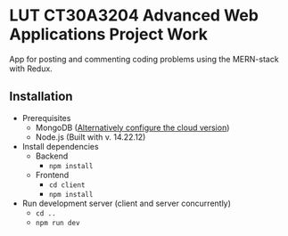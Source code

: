 # LUT CT30A3204 Advanced Web Applications Project Work
App for posting and commenting coding problems using the MERN-stack with Redux. 

## Installation
- Prerequisites
  - MongoDB ([Alternatively configure the cloud version](https://www.mongodb.com/docs/manual/tutorial/getting-started/))
  - Node.js (Built with v. 14.22.12)
- Install dependencies
  - Backend
    - `npm install`
  - Frontend
    - `cd client`
    - `npm install`
- Run development server (client and server concurrently)
  - `cd ..`
  - `npm run dev`  
